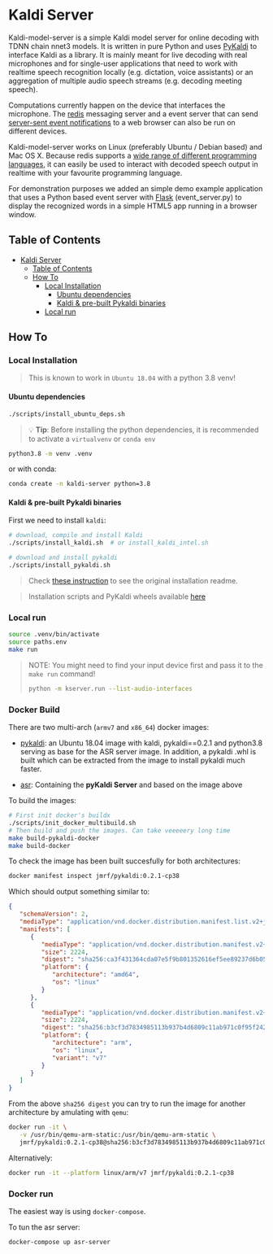 # Kaldi Server

Kaldi-model-server is a simple Kaldi model server for online decoding with TDNN
chain nnet3 models.
It is written in pure Python and uses [PyKaldi](https://github.com/pykaldi/pykaldi)
to interface Kaldi as a library. It is mainly meant for live decoding with real
microphones and for single-user applications that need to work with realtime
speech recognition locally (e.g. dictation, voice assistants) or an aggregation
of multiple audio speech streams (e.g. decoding meeting speech).

Computations currently happen on the device that interfaces the microphone.
The [redis](https://redis.io) messaging server and a event server that can send
[server-sent event notifications](https://www.w3schools.com/html/html5_serversentevents.asp)
to a web browser can also be run on different devices.

Kaldi-model-server works on Linux (preferably Ubuntu / Debian based) and Mac OS X.
Because redis supports a [wide range of different programming languages](https://redis.io/clients),
it can easily be used to interact with decoded speech output in realtime with your favourite
programming language.

For demonstration purposes we added an simple demo example application that uses a
Python based event server with [Flask](https://palletsprojects.com/p/flask/)
(event_server.py) to display the recognized words in a simple HTML5 app running in a browser window.


## Table of Contents

<!--ts-->
   * [Kaldi Server](#kaldi-server)
      * [Table of Contents](#table-of-contents)
      * [How To](#how-to)
         * [Local Installation](#local-installation)
            * [Ubuntu dependencies](#ubuntu-dependencies)
            * [Kaldi &amp; pre-built Pykaldi binaries](#kaldi--pre-built-pykaldi-binaries)
         * [Local run](#local-run)

<!-- Added by: jose, at: Thu Dec  9 00:36:03 CET 2021 -->

<!--te-->

## How To

### Local Installation

> This is known to work in `Ubuntu 18.04` with a python 3.8 venv!

#### Ubuntu dependencies

```bash
./scripts/install_ubuntu_deps.sh
```

> 💡 **Tip**: Before installing the python dependencies, it is recommended to activate a
> `virtualvenv` or `conda env`

```bash
python3.8 -m venv .venv
```

or with conda:

```bash
conda create -n kaldi-server python=3.8
```

#### Kaldi & pre-built Pykaldi binaries


First we need to install `kaldi`:

```bash
# download, compile and install Kaldi
./scripts/install_kaldi.sh  # or install_kaldi_intel.sh

# download and install pykaldi
./scripts/install_pykaldi.sh
```

> Check [these instruction](http://ltdata1.informatik.uni-hamburg.de/pykaldi/README.txt)
> to see the original installation readme.

> Installation scripts and PyKaldi wheels available
> [here](https://ltdata1.informatik.uni-hamburg.de/pykaldi/)


### Local run

```bash
source .venv/bin/activate
source paths.env
make run
```

> NOTE: You might need to find your input device first and pass it to the `make run` command!
>
> ```bash
> python -m kserver.run --list-audio-interfaces
> ```


### Docker Build

There are two multi-arch (`armv7` and `x86_64`) docker images:

 - [pykaldi](dockerfiles/pykaldi.Dockerfile): an Ubuntu 18.04 image with
      kaldi, pykaldi==0.2.1 and python3.8 serving as base for the ASR server image.
      In addition, a pykaldi .whl is built which can be extracted from the
      image to install pykaldi much faster.

 - [asr](dockerfiles/Dockerfile): Containing the **pyKaldi Server** and based
      on the image above


 To build the images:

 ```bash
 # First init docker's buildx
 ./scripts/init_docker_multibuild.sh
 # Then build and push the images. Can take veeeeery long time
 make build-pykaldi-docker
 make build-docker
 ```

 To check the image has been built succesfully for both architectures:

```bash
docker manifest inspect jmrf/pykaldi:0.2.1-cp38
```

Which should output something similar to:

```json
{
   "schemaVersion": 2,
   "mediaType": "application/vnd.docker.distribution.manifest.list.v2+json",
   "manifests": [
      {
         "mediaType": "application/vnd.docker.distribution.manifest.v2+json",
         "size": 2224,
         "digest": "sha256:ca3f431364cda07e5f9b801352616ef5ee89237d6b05e16b48b10be348e9cece",
         "platform": {
            "architecture": "amd64",
            "os": "linux"
         }
      },
      {
         "mediaType": "application/vnd.docker.distribution.manifest.v2+json",
         "size": 2224,
         "digest": "sha256:b3cf3d7834985113b937b4d6809c11ab971c0f95f242ffaad50cb2e0a77485bf",
         "platform": {
            "architecture": "arm",
            "os": "linux",
            "variant": "v7"
         }
      }
   ]
}
```

From the above `sha256 digest` you can try to run the image for another
architecture by amulating with `qemu`:

```bash
docker run -it \
   -v /usr/bin/qemu-arm-static:/usr/bin/qemu-arm-static \
   jmrf/pykaldi:0.2.1-cp38@sha256:b3cf3d7834985113b937b4d6809c11ab971c0f95f242ffaad50cb2e0a77485bf
```

Alternatively:

```bash
docker run -it --platform linux/arm/v7 jmrf/pykaldi:0.2.1-cp38
```

### Docker run

The easiest way is using `docker-compose`.

To tun the asr server:

```bash
docker-compose up asr-server
```
